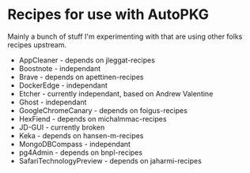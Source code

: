 # Recipes for use with AutoPKG

Mainly a bunch of stuff I'm experimenting with that are using other folks recipes upstream.

-   AppCleaner - depends on jleggat-recipes
-   Boostnote - independant
-   Brave - depends on apettinen-recipes
-   DockerEdge - independant
-   Etcher - currently independant, based on Andrew Valentine
-   Ghost - independant
-   GoogleChromeCanary - depends on foigus-recipes
-   HexFiend - depends on michalmmac-recipes
-   JD-GUI - currently broken
-   Keka - depends on hansen-m-recipes
-   MongoDBCompass - independant
-   pg4Admin - depends on bnpl-recipes
-   SafariTechnologyPreview - depends on jaharmi-recipes
